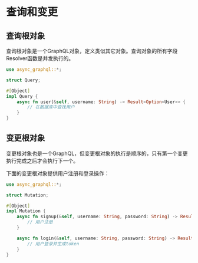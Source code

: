 # 查询和变更

## 查询根对象

查询根对象是一个GraphQL对象，定义类似其它对象。查询对象的所有字段Resolver函数是并发执行的。

```rust
use async_graphql::*;

struct Query;

#[Object]
impl Query {
    async fn user(&self, username: String) -> Result<Option<User>> {
        // 在数据库中查找用户
    }
}

```

## 变更根对象

变更根对象也是一个GraphQL，但变更根对象的执行是顺序的，只有第一个变更执行完成之后才会执行下一个。

下面的变更根对象提供用户注册和登录操作：

```rust
use async_graphql::*;

struct Mutation;

#[Object]
impl Mutation {
    async fn signup(&self, username: String, password: String) -> Result<bool> {
        // 用户注册
    }

    async fn login(&self, username: String, password: String) -> Result<String> {
        // 用户登录并生成token
    }
}
```

